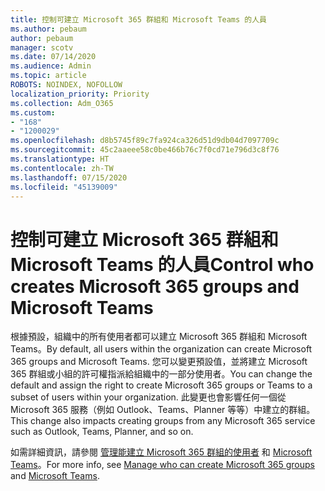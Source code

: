 ```yaml
---
title: 控制可建立 Microsoft 365 群組和 Microsoft Teams 的人員
ms.author: pebaum
author: pebaum
manager: scotv
ms.date: 07/14/2020
ms.audience: Admin
ms.topic: article
ROBOTS: NOINDEX, NOFOLLOW
localization_priority: Priority
ms.collection: Adm_O365
ms.custom:
- "168"
- "1200029"
ms.openlocfilehash: d8b5745f89c7fa924ca326d51d9db04d7097709c
ms.sourcegitcommit: 45c2aaeee58c0be466b76c7f0cd71e796d3c8f76
ms.translationtype: HT
ms.contentlocale: zh-TW
ms.lasthandoff: 07/15/2020
ms.locfileid: "45139009"
---
```

# <a name="control-who-creates-microsoft-365-groups-and-microsoft-teams"></a><span data-ttu-id="aeda8-102">控制可建立 Microsoft 365 群組和 Microsoft Teams 的人員</span><span class="sxs-lookup"><span data-stu-id="aeda8-102">Control who creates Microsoft 365 groups and Microsoft Teams</span></span>

<span data-ttu-id="aeda8-103">根據預設，組織中的所有使用者都可以建立 Microsoft 365 群組和 Microsoft Teams。</span><span class="sxs-lookup"><span data-stu-id="aeda8-103">By default, all users within the organization can create Microsoft 365 groups and Microsoft Teams.</span></span> <span data-ttu-id="aeda8-104">您可以變更預設值，並將建立 Microsoft 365 群組或小組的許可權指派給組織中的一部分使用者。</span><span class="sxs-lookup"><span data-stu-id="aeda8-104">You can change the default and assign the right to create Microsoft 365 groups or Teams to a subset of users within your organization.</span></span> <span data-ttu-id="aeda8-105">此變更也會影響任何一個從 Microsoft 365 服務（例如 Outlook、Teams、Planner 等等）中建立的群組。</span><span class="sxs-lookup"><span data-stu-id="aeda8-105">This change also impacts creating groups from any Microsoft 365 service such as Outlook, Teams, Planner, and so on.</span></span>

<span data-ttu-id="aeda8-106">如需詳細資訊，請參閱 [管理能建立 Microsoft 365 群組的使用者](https://support.office.com/article/Manage-who-can-create-Office-365-Groups-4c46c8cb-17d0-44b5-9776-005fced8e618) 和 [Microsoft Teams](https://aka.ms/rtsf)。</span><span class="sxs-lookup"><span data-stu-id="aeda8-106">For more info, see [Manage who can create Microsoft 365 groups](https://support.office.com/article/Manage-who-can-create-Office-365-Groups-4c46c8cb-17d0-44b5-9776-005fced8e618) and [Microsoft Teams](https://aka.ms/rtsf).</span></span>